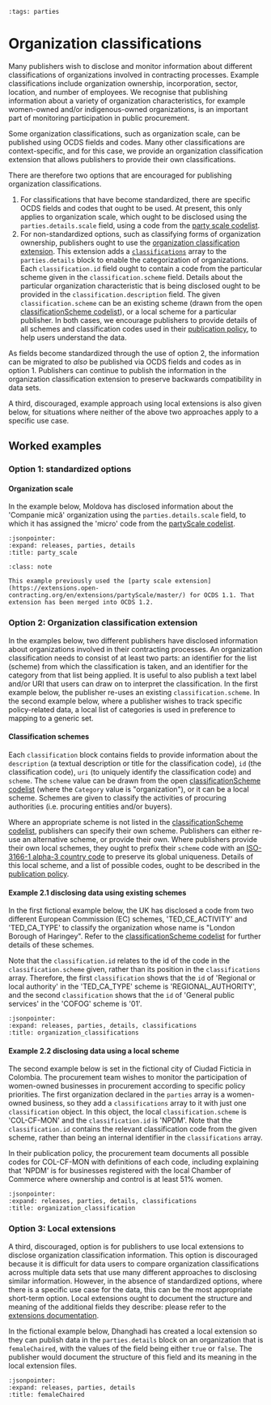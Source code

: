 ```{workedexample} Organization classifications
:tags: parties
```

# Organization classifications

Many publishers wish to disclose and monitor information about different classifications of organizations involved in contracting processes. Example classifications include organization ownership, incorporation, sector, location, and number of employees. We recognise that publishing information about a variety of organization characteristics, for example women-owned and/or indigenous-owned organizations, is an important part of monitoring participation in public procurement.

Some organization classifications, such as organization scale, can be published using OCDS fields and codes. Many other classifications are context-specific, and for this case, we provide an organization classification extension that allows publishers to provide their own classifications.

There are therefore two options that are encouraged for publishing organization classifications.

1. For classifications that have become standardized, there are specific OCDS fields and codes that ought to be used. At present, this only applies to organization scale, which ought to be disclosed using the `parties.details.scale` field, using a code from the [party scale codelist](../../schema/codelists.md#party-scale).
1. For non-standardized options, such as classifying forms of organization ownership, publishers ought to use the [organization classification extension](https://extensions.open-contracting.org/en/extensions/organizationClassification/1.1/). This extension adds a [`classifications`](../../schema/reference.md#classification) array to the `parties.details` block to enable the categorization of organizations. Each `classification.id` field ought to contain a code from the particular scheme given in the `classification.scheme` field. Details about the particular organization characteristic that is being disclosed ought to be provided in the `classification.description` field. The given `classification.scheme` can be an existing scheme (drawn from the open [classificationScheme codelist](../../schema/codelists.md#classification-scheme)), or a local scheme for a particular publisher. In both cases, we encourage publishers to provide details of all schemes and classification codes used in their [publication policy](../publish.md#finalize-your-publication-policy), to help users understand the data.

As fields become standardized through the use of option 2, the information can be migrated to _also_ be published via OCDS fields and codes as in option 1. Publishers can continue to publish the information in the organization classification extension to preserve backwards compatibility in data sets.

A third, discouraged, example approach using local extensions is also given below, for situations where neither of the above two approaches apply to a specific use case.

## Worked examples

### Option 1: standardized options

#### Organization scale

In the example below, Moldova has disclosed information about the 'Companie mică' organization using the `parties.details.scale` field, to which it has assigned the 'micro' code from the [partyScale codelist](../../schema/codelists.md#party-scale).

```{jsoninclude} ../../examples/organizations/organization_classification/moldova_organization_scale.json
:jsonpointer:
:expand: releases, parties, details
:title: party_scale
```

```{admonition} Party scale extension
:class: note

This example previously used the [party scale extension](https://extensions.open-contracting.org/en/extensions/partyScale/master/) for OCDS 1.1. That extension has been merged into OCDS 1.2.
```

### Option 2: Organization classification extension

In the examples below, two different publishers have disclosed information about organizations involved in their contracting processes. An organization classification needs to consist of at least two parts: an identifier for the list (scheme) from which the classification is taken, and an identifier for the category from that list being applied. It is useful to also publish a text label and/or URI that users can draw on to interpret the classification. In the first example below, the publisher re-uses an existing `classification.scheme`. In the second example below, where a publisher wishes to track specific policy-related data, a local list of categories is used in preference to mapping to a generic set.

#### Classification schemes

Each `classification` block contains fields to provide information about the `description` (a textual description or title for the classification code), `id` (the classification code), `uri` (to uniquely identify the classification code) and `scheme`. The `scheme` value can be drawn from the open [classificationScheme codelist](../../schema/codelists.md#classification-scheme) (where the `Category` value is "organization"), or it can be a local scheme. Schemes are given to classify the activities of procuring authorities (i.e. procuring entities and/or buyers).

Where an appropriate scheme is not listed in the [classificationScheme codelist](../../schema/codelists.md#classification-scheme), publishers can specify their own scheme. Publishers can either re-use an alternative scheme, or provide their own. Where publishers provide their own local schemes, they ought to prefix their `scheme` code with an [ISO-3166-1 alpha-3 country code](https://en.wikipedia.org/wiki/ISO_3166-1) to preserve its global uniqueness. Details of this local scheme, and a list of possible codes, ought to be described in the [publication policy](../publish.md#finalize-your-publication-policy).

#### Example 2.1 disclosing data using existing schemes

In the first fictional example below, the UK has disclosed a code from two different European Commission (EC) schemes, 'TED_CE_ACTIVITY' and 'TED_CA_TYPE' to classify the organization whose name is "London Borough of Haringey". Refer to the  [classificationScheme codelist](../../schema/codelists.md#classification-scheme) for further details of these schemes.

Note that the `classification.id` relates to the id of the code in the `classification.scheme` given, rather than its position in the `classifications` array. Therefore, the first `classification` shows that the `id` of 'Regional or local authority' in the 'TED_CA_TYPE' scheme is 'REGIONAL_AUTHORITY', and the second `classification` shows that the `id` of 'General public services' in the 'COFOG' scheme is '01'.

```{jsoninclude} ../../examples/organizations/organization_classification/uk_organization_classification.json
:jsonpointer:
:expand: releases, parties, details, classifications
:title: organization_classifications
```

#### Example 2.2 disclosing data using a local scheme

The second example below is set in the fictional city of Ciudad Ficticia in Colombia. The procurement team wishes to monitor the participation of women-owned businesses in procurement according to specific policy priorities. The first organization declared in the `parties` array is a women-owned business, so they add a `classifications` array to it with just one `classification` object. In this object, the local  `classification.scheme` is 'COL-CF-MON' and the `classification.id` is 'NPDM'. Note that the `classification.id` contains the relevant classification code from the given scheme, rather than being an internal identifier in the `classifications` array.

In their publication policy, the procurement team documents all possible codes for COL-CF-MON with definitions of each code, including explaining that 'NPDM' is for businesses registered with the local Chamber of Commerce where ownership and control is at least 51% women.

```{jsoninclude} ../../examples/organizations/organization_classification/fictional_wob_organization_classification.json
:jsonpointer:
:expand: releases, parties, details, classifications
:title: organization_classification
```

### Option 3: Local extensions

A third, discouraged, option is for publishers to use local extensions to disclose organization classification information. This option is discouraged because it is difficult for data users to compare organization classifications across multiple data sets that use many different approaches to disclosing similar information. However, in the absence of standardized options, where there is a specific use case for the data, this can be the most appropriate short-term option. Local extensions ought to document the structure and meaning of the additional fields they describe: please refer to the [extensions documentation](extensions).

In the fictional example below, Dhanghadi has created a local extension so they can publish data in the `parties.details` block on an organization that is `femaleChaired`, with the values of the field being either `true` or `false`. The publisher would document the structure of this field and its meaning in the local extension files.

```{jsoninclude} ../../examples/organizations/organization_classification/dhangadhi_female_chaired_example.json
:jsonpointer:
:expand: releases, parties, details
:title: femaleChaired
```
